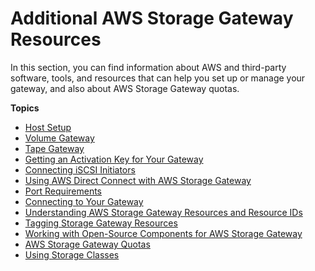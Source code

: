 # Additional AWS Storage Gateway Resources<a name="Resources"></a>

In this section, you can find information about AWS and third\-party software, tools, and resources that can help you set up or manage your gateway, and also about AWS Storage Gateway quotas\.

**Topics**
+ [Host Setup](resource-vm-setup.md)
+ [Volume Gateway](resource-volume-gateway.md)
+ [Tape Gateway](resource-tapegateway.md)
+ [Getting an Activation Key for Your Gateway](get-activation-key.md)
+ [Connecting iSCSI Initiators](initiator-connection-common.md)
+ [Using AWS Direct Connect with AWS Storage Gateway](using-dx.md)
+ [Port Requirements](Resource_Ports.md)
+ [Connecting to Your Gateway](getting-ip-address.md)
+ [Understanding AWS Storage Gateway Resources and Resource IDs](storage-gateway-resource-id.md)
+ [Tagging Storage Gateway Resources](tagging-resources-common.md)
+ [Working with Open\-Source Components for AWS Storage Gateway](AboutAWSStorageGatewaySoftware.md)
+ [AWS Storage Gateway Quotas](resource-gateway-limits.md)
+ [Using Storage Classes](storage-classes.md)